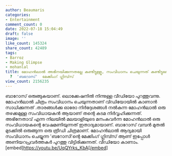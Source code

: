 ```yaml
---
author: Beaumaris
categories:
- Entertainment
comment_count: 0
date: 2022-07-18 15:04:49
draft: false
image: ''
like_count: 145324
share_count: 42489
tags:
- Barroz
- Making Glimpse
- mohanlal
title: മോഹൻലാൽ അഭിനയിക്കുന്നതല്ലേ കണ്ടിട്ടുള്ളൂ, സംവിധാനം ചെയുന്നത് കണ്ടിട്ടുണ്ടോ
  ?  'ബറോസ്'  മേക്കിംഗ് ഗ്ലിമ്പ്സ്
view_count: 2156235
---
```


ബാറോസ് ഒരുങ്ങുകയാണ്. ലൊക്കേഷനില്‍ നിന്നുള്ള വീഡിയോ പുറത്തുവന്നു. മോഹൻലാൽ ചിത്രം സംവിധാനം ചെയുന്നതാണ് വിഡിയോയിൽ കാണാൻ സാധിക്കുന്നത് .താരങ്ങൾക്കു ഓരോ നിർദ്ദേശങ്ങൾ നൽകുന്ന മോഹൻലാൽ ഒരു തഴക്കമുള്ള സംവിധായകൻ ആയാണ് തന്റെ കടമ നിർവ്വഹിക്കുന്നത്. അഭിനേതാവ് എന്ന നിലയിൽ മലയാളിയുടെ മനംകവർന്ന മോഹൻലാൽ ഒരു സംവിധായകന്റെ വേഷമണിയുന്നത് ഇതാദ്യമായാണ്. ബാറോസ് വമ്പൻ മുതൽ മുടക്കിൽ ഒരുങ്ങുന്ന ഒരു ത്രീഡി ചിത്രമാണ്. മോഹൻലാൽ ആദ്യമായി സംവിധാനം ചെയ്യുന്ന 'ബറോസി'ന്റെ മേക്കിംഗ് ഗ്ലിമ്പ്സ് ആണ് ഇപ്പോൾ അണിയറപ്രവർത്തകർ പുറത്തു വിട്ടിരിക്കുന്നത്. വീഡിയോ കാണാം. [embed]https://youtu.be/UqQYrks_KbA[/embed] &nbsp; &nbsp; &nbsp;